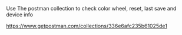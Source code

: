 Use The postman collection to check color wheel, reset, last save and device info 

https://www.getpostman.com/collections/336e6afc235b61025de1